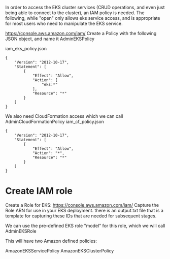 In order to access the EKS cluster services (CRUD operations, and even just being able to connect to the cluster), an IAM policy is needed.  The following, while "open" only allows eks service access, and is appropriate for most users who need to manipulate the EKS service.

https://console.aws.amazon.com/iam/
Create a Policy with the following JSON object, and name it AdminEKSPolicy

iam_eks_policy.json
```
{
    "Version": "2012-10-17",
    "Statement": [
        {
            "Effect": "Allow",
            "Action": [
                "eks:*"
            ],
            "Resource": "*"
        }
    ]
}
```

We also need CloudFormation access which we can call AdminCloudFormationPolicy
iam_cf_policy.json
```
{
    "Version": "2012-10-17",
    "Statement": [
        {
            "Effect": "Allow",
            "Action": "*",
            "Resource": "*"
        }
    ]
}
```

# Create IAM role
Create a Role for EKS:
https://console.aws.amazon.com/iam/
Capture the Role ARN for use in your EKS deployment. there is an output.txt file that is a template for capturing these IDs that are needed for subsequent stages.

We can use the pre-defined EKS role "model" for this role, which we will call AdminEKSRole

This will have two Amazon defined policies:

AmazonEKSServicePolicy 
AmazonEKSClusterPolicy 
